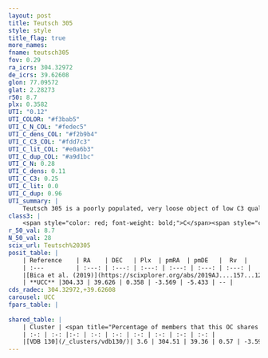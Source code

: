 ```yaml
---
layout: post
title: Teutsch 305
style: style
title_flag: true
more_names: 
fname: teutsch305
fov: 0.29
ra_icrs: 304.32972
de_icrs: 39.62608
glon: 77.09572
glat: 2.28273
r50: 8.7
plx: 0.3582
UTI: "0.12"
UTI_COLOR: "#f3bab5"
UTI_C_N_COL: "#fedec5"
UTI_C_dens_COL: "#f2b9b4"
UTI_C_C3_COL: "#fdd7c3"
UTI_C_lit_COL: "#e0a6b3"
UTI_C_dup_COL: "#a9d1bc"
UTI_C_N: 0.28
UTI_C_dens: 0.11
UTI_C_C3: 0.25
UTI_C_lit: 0.0
UTI_C_dup: 0.96
UTI_summary: |
    Teutsch 305 is a poorly populated, very loose object of low C3 quality. It is rarely studied in the literature, with no articles listed in the last 6 years.This is a unique object, which shares a very small percentage of members with at least one previously reported entry.
class3: |
    <span style="color: red; font-weight: bold;">C</span><span style="color: red; font-weight: bold;">C</span>
r_50_val: 8.7
N_50_val: 28
scix_url: Teutsch%20305
posit_table: |
    | Reference    | RA    | DEC   | Plx  | pmRA  | pmDE   |  Rv  |
    | :---         | :---: | :---: | :---: | :---: | :---: | :---: |
    |[Bica et al. (2019)](https://scixplorer.org/abs/2019AJ....157...12B) | 304.312 | 39.592 | -- | -- | -- | -- |
    | **UCC** |304.33 | 39.626 | 0.358 | -3.569 | -5.433 | -- | 
cds_radec: 304.32972,+39.62608
carousel: UCC
fpars_table: |
    
shared_table: |
    | Cluster | <span title="Percentage of members that this OC shares with the ones listed">%</span>   | RA   | DEC   | Plx   | pmRA  | pmDE  | Rv | UTI |
    | :-: | :-: |:-: | :-: | :-: | :-: | :-: | :-: | :-: |
    |[VDB 130](/_clusters/vdb130/)| 3.6 | 304.51 | 39.36 | 0.57 | -3.59 | -5.15 | -23.66 |0.82 |
---
```

